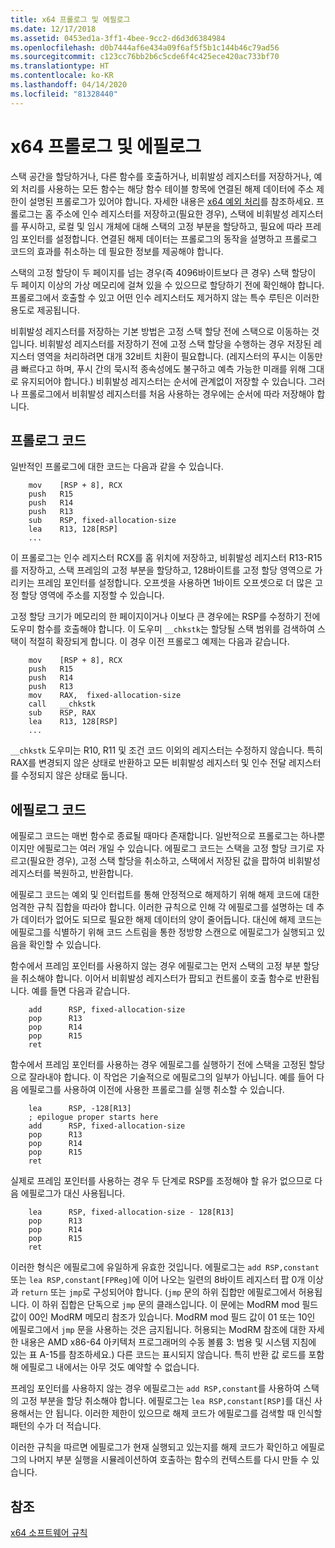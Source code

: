 ```yaml
---
title: x64 프롤로그 및 에필로그
ms.date: 12/17/2018
ms.assetid: 0453ed1a-3ff1-4bee-9cc2-d6d3d6384984
ms.openlocfilehash: d0b7444af6e434a09f6af5f5b1c144b46c79ad56
ms.sourcegitcommit: c123cc76bb2b6c5cde6f4c425ece420ac733bf70
ms.translationtype: HT
ms.contentlocale: ko-KR
ms.lasthandoff: 04/14/2020
ms.locfileid: "81328440"
---
```

# <a name="x64-prolog-and-epilog"></a>x64 프롤로그 및 에필로그

스택 공간을 할당하거나, 다른 함수를 호출하거나, 비휘발성 레지스터를 저장하거나, 예외 처리를 사용하는 모든 함수는 해당 함수 테이블 항목에 연결된 해제 데이터에 주소 제한이 설명된 프롤로그가 있어야 합니다. 자세한 내용은 [x64 예외 처리](../build/exception-handling-x64.md)를 참조하세요. 프롤로그는 홈 주소에 인수 레지스터를 저장하고(필요한 경우), 스택에 비휘발성 레지스터를 푸시하고, 로컬 및 임시 개체에 대해 스택의 고정 부분을 할당하고, 필요에 따라 프레임 포인터를 설정합니다. 연결된 해제 데이터는 프롤로그의 동작을 설명하고 프롤로그 코드의 효과를 취소하는 데 필요한 정보를 제공해야 합니다.

스택의 고정 할당이 두 페이지를 넘는 경우(즉 4096바이트보다 큰 경우) 스택 할당이 두 페이지 이상의 가상 메모리에 걸쳐 있을 수 있으므로 할당하기 전에 확인해야 합니다. 프롤로그에서 호출할 수 있고 어떤 인수 레지스터도 제거하지 않는 특수 루틴은 이러한 용도로 제공됩니다.

비휘발성 레지스터를 저장하는 기본 방법은 고정 스택 할당 전에 스택으로 이동하는 것입니다. 비휘발성 레지스터를 저장하기 전에 고정 스택 할당을 수행하는 경우 저장된 레지스터 영역을 처리하려면 대개 32비트 치환이 필요합니다. (레지스터의 푸시는 이동만큼 빠르다고 하며, 푸시 간의 묵시적 종속성에도 불구하고 예측 가능한 미래를 위해 그대로 유지되어야 합니다.) 비휘발성 레지스터는 순서에 관계없이 저장할 수 있습니다. 그러나 프롤로그에서 비휘발성 레지스터를 처음 사용하는 경우에는 순서에 따라 저장해야 합니다.

## <a name="prolog-code"></a>프롤로그 코드

일반적인 프롤로그에 대한 코드는 다음과 같을 수 있습니다.

```MASM
    mov    [RSP + 8], RCX
    push   R15
    push   R14
    push   R13
    sub    RSP, fixed-allocation-size
    lea    R13, 128[RSP]
    ...
```

이 프롤로그는 인수 레지스터 RCX를 홈 위치에 저장하고, 비휘발성 레지스터 R13-R15를 저장하고, 스택 프레임의 고정 부분을 할당하고, 128바이트를 고정 할당 영역으로 가리키는 프레임 포인터를 설정합니다. 오프셋을 사용하면 1바이트 오프셋으로 더 많은 고정 할당 영역에 주소를 지정할 수 있습니다.

고정 할당 크기가 메모리의 한 페이지이거나 이보다 큰 경우에는 RSP를 수정하기 전에 도우미 함수를 호출해야 합니다. 이 도우미 `__chkstk`는 할당될 스택 범위를 검색하여 스택이 적절히 확장되게 합니다. 이 경우 이전 프롤로그 예제는 다음과 같습니다.

```MASM
    mov    [RSP + 8], RCX
    push   R15
    push   R14
    push   R13
    mov    RAX,  fixed-allocation-size
    call   __chkstk
    sub    RSP, RAX
    lea    R13, 128[RSP]
    ...
```

`__chkstk` 도우미는 R10, R11 및 조건 코드 이외의 레지스터는 수정하지 않습니다. 특히 RAX를 변경되지 않은 상태로 반환하고 모든 비휘발성 레지스터 및 인수 전달 레지스터를 수정되지 않은 상태로 둡니다.

## <a name="epilog-code"></a>에필로그 코드

에필로그 코드는 매번 함수로 종료될 때마다 존재합니다. 일반적으로 프롤로그는 하나뿐이지만 에필로그는 여러 개일 수 있습니다. 에필로그 코드는 스택을 고정 할당 크기로 자르고(필요한 경우), 고정 스택 할당을 취소하고, 스택에서 저장된 값을 팝하여 비휘발성 레지스터를 복원하고, 반환합니다.

에필로그 코드는 예외 및 인터럽트를 통해 안정적으로 해제하기 위해 해제 코드에 대한 엄격한 규칙 집합을 따라야 합니다. 이러한 규칙으로 인해 각 에필로그를 설명하는 데 추가 데이터가 없어도 되므로 필요한 해제 데이터의 양이 줄어듭니다. 대신에 해제 코드는 에필로그를 식별하기 위해 코드 스트림을 통한 정방향 스캔으로 에필로그가 실행되고 있음을 확인할 수 있습니다.

함수에서 프레임 포인터를 사용하지 않는 경우 에필로그는 먼저 스택의 고정 부분 할당을 취소해야 합니다. 이어서 비휘발성 레지스터가 팝되고 컨트롤이 호출 함수로 반환됩니다. 예를 들면 다음과 같습니다.

```MASM
    add      RSP, fixed-allocation-size
    pop      R13
    pop      R14
    pop      R15
    ret
```

함수에서 프레임 포인터를 사용하는 경우 에필로그를 실행하기 전에 스택을 고정된 할당으로 잘라내야 합니다. 이 작업은 기술적으로 에필로그의 일부가 아닙니다. 예를 들어 다음 에필로그를 사용하여 이전에 사용한 프롤로그를 실행 취소할 수 있습니다.

```MASM
    lea      RSP, -128[R13]
    ; epilogue proper starts here
    add      RSP, fixed-allocation-size
    pop      R13
    pop      R14
    pop      R15
    ret
```

실제로 프레임 포인터를 사용하는 경우 두 단계로 RSP를 조정해야 할 유가 없으므로 다음 에필로그가 대신 사용됩니다.

```MASM
    lea      RSP, fixed-allocation-size - 128[R13]
    pop      R13
    pop      R14
    pop      R15
    ret
```

이러한 형식은 에필로그에 유일하게 유효한 것입니다. 에필로그는 `add RSP,constant` 또는 `lea RSP,constant[FPReg]`에 이어 나오는 일련의 8바이트 레지스터 팝 0개 이상과 `return` 또는 `jmp`로 구성되어야 합니다. (`jmp` 문의 하위 집합만 에필로그에서 허용됩니다. 이 하위 집합은 단독으로 `jmp` 문의 클래스입니다. 이 문에는 ModRM mod 필드 값이 00인 ModRM 메모리 참조가 있습니다. ModRM mod 필드 값이 01 또는 10인 에필로그에서 `jmp` 문을 사용하는 것은 금지됩니다. 허용되는 ModRM 참조에 대한 자세한 내용은 AMD x86-64 아키텍처 프로그래머의 수동 볼륨 3: 범용 및 시스템 지침에 있는 표 A-15를 참조하세요.) 다른 코드는 표시되지 않습니다. 특히 반환 값 로드를 포함해 에필로그 내에서는 아무 것도 예약할 수 없습니다.

프레임 포인터를 사용하지 않는 경우 에필로그는 `add RSP,constant`를 사용하여 스택의 고정 부분을 할당 취소해야 합니다. 에필로그는 `lea RSP,constant[RSP]`를 대신 사용해서는 안 됩니다. 이러한 제한이 있으므로 해제 코드가 에필로그를 검색할 때 인식할 패턴의 수가 더 적습니다.

이러한 규칙을 따르면 에필로그가 현재 실행되고 있는지를 해제 코드가 확인하고 에필로그의 나머지 부분 실행을 시뮬레이션하여 호출하는 함수의 컨텍스트를 다시 만들 수 있습니다.

## <a name="see-also"></a>참조

[x64 소프트웨어 규칙](x64-software-conventions.md)
